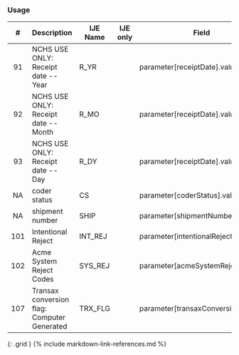 ### Usage


| **#** |  **Description**   |  **IJE Name**   | IJE only |  **Field**  |  **Type**  | **Value Set**  |
| :---------: | ------------- | ------------ | :----------: |---------- | -------- | -------- |
| 91 | NCHS USE ONLY: Receipt date -- Year | R_YR| |parameter[receiptDate].value | date | See [PartialDatesAndTimes] | 
| 92 | NCHS USE ONLY: Receipt date -- Month | R_MO| |parameter[receiptDate].value | date | See [PartialDatesAndTimes] | 
| 93 | NCHS USE ONLY: Receipt date -- Day | R_DY| |parameter[receiptDate].value | date | See [PartialDatesAndTimes] | 
| NA | coder status  | CS| |parameter[coderStatus].value | integer |  | 
| NA | shipment number  | SHIP| |parameter[shipmentNumber].value | string |  | 
| 101 | Intentional Reject  | INT_REJ| |parameter[intentionalReject].value | codeable | [IntentionalRejectVS] | 
| 102 | Acme System Reject Codes | SYS_REJ| |parameter[acmeSystemReject].value  | codeable | [ACMESystemRejectVS] | 
| 107 | Transax conversion flag: Computer Generated | TRX_FLG| |parameter[transaxConversion].value  | codeable | [TransaxConversionVS] | 
{: .grid }
{% include markdown-link-references.md %}
